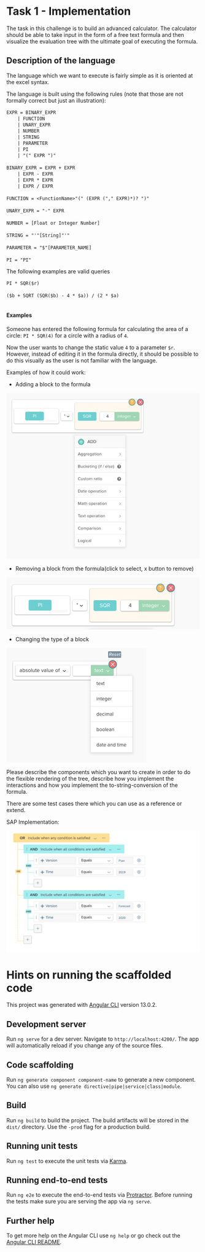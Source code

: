 # Task 1 - Implementation

The task in this challenge is to build an advanced calculator. The calculator should be able to take input in the form of a free text formula and then visualize the evaluation tree with the ultimate goal of executing the formula.

## Description of the language
The language which we want to execute is fairly simple as it is oriented at the excel syntax.

The language is built using the following rules (note that those are not formally correct but just an illustration):

```
EXPR = BINARY_EXPR 
    | FUNCTION 
    | UNARY_EXPR 
    | NUMBER 
    | STRING 
    | PARAMETER
    | PI
    | "(" EXPR ")"

BINARY_EXPR = EXPR + EXPR 
    | EXPR - EXPR 
    | EXPR * EXPR
    | EXPR / EXPR

FUNCTION = <FunctionName>"(" (EXPR ("," EXPR)*)? ")"

UNARY_EXPR = "-" EXPR

NUMBER = [Float or Integer Number]

STRING = "'"[String]"'"

PARAMETER = "$"[PARAMETER_NAME]

PI = "PI"

```

The following examples are valid queries

```
PI * SQR($r)

($b + SQRT (SQR($b) - 4 * $a)) / (2 * $a)


```

#### Examples

Someone has entered the following formula for calculating the area of a circle: `PI * SQR(4)` for a circle with a radius of `4`.

Now the user wants to change the static value `4` to a parameter `$r`. However, instead of editing it in the formula directly, it should be possible to do this visually as the user is not familiar with the language.

Examples of how it could work:

- Adding a block to the formula

![Alt text](./assets/Challenge_AddBlock.png?raw=true "Click to select and x button to remove")

- Removing a block from the formula(click to select, x button to remove)

![Alt text](./assets/Challenge_EditBlock.png?raw=true "Click to select and x button to remove")

- Changing the type of a block

![Alt text](./assets/Challenge_ChangingValueType.png?raw=true "Change the type")

Please describe the components which you want to create in order to do the flexible rendering of the tree, describe how you implement the interactions and how you implement the to-string-conversion of the formula.

There are some test cases there which you can use as a reference or extend.

SAP Implementation: 

![Alt text](./assets/SAP_example.png?raw=true "Click to select and x button to remove")

# Hints on running the scaffolded code

This project was generated with [Angular CLI](https://github.com/angular/angular-cli) version 13.0.2.

## Development server

Run `ng serve` for a dev server. Navigate to `http://localhost:4200/`. The app will automatically reload if you change any of the source files.

## Code scaffolding

Run `ng generate component component-name` to generate a new component. You can also use `ng generate directive|pipe|service|class|module`.

## Build

Run `ng build` to build the project. The build artifacts will be stored in the `dist/` directory. Use the `-prod` flag for a production build.

## Running unit tests

Run `ng test` to execute the unit tests via [Karma](https://karma-runner.github.io).

## Running end-to-end tests

Run `ng e2e` to execute the end-to-end tests via [Protractor](http://www.protractortest.org/).
Before running the tests make sure you are serving the app via `ng serve`.

## Further help

To get more help on the Angular CLI use `ng help` or go check out the [Angular CLI README](https://github.com/angular/angular-cli/blob/master/README.md).
